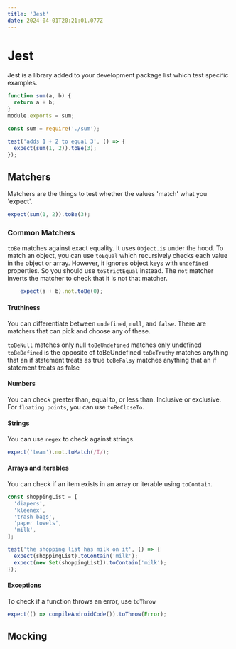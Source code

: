 ```yaml
---
title: 'Jest'
date: 2024-04-01T20:21:01.077Z
---
```


# Jest
Jest is a library added to your development package list which test specific examples.

```javascript
function sum(a, b) {
  return a + b;
}
module.exports = sum;
```
```javascript
const sum = require('./sum');

test('adds 1 + 2 to equal 3', () => {
  expect(sum(1, 2)).toBe(3);
});
```

## Matchers
Matchers are the things to test whether the values 'match' what you 'expect'.
```javascript
expect(sum(1, 2)).toBe(3);
```
### Common Matchers
`toBe` matches against exact equality. It uses `Object.is` under the hood.
To match an object, you can use `toEqual` which recursively checks each value in the object or array. However, it ignores object keys with `undefined` properties. So you should use `toStrictEqual` instead.
The `not` matcher inverts the matcher to check that it is not that matcher.
```javascript
    expect(a + b).not.toBe(0);
```
#### Truthiness
You can differentiate between `undefined`, `null`, and `false`. There are matchers that can pick and choose any of these.

`toBeNull` matches only null
`toBeUndefined` matches only undefined
`toBeDefined` is the opposite of toBeUndefined
`toBeTruthy` matches anything that an if statement treats as true
`toBeFalsy` matches anything that an if statement treats as false

#### Numbers
You can check greater than, equal to, or less than. Inclusive or exclusive. For `floating points`, you can use `toBeCloseTo`.

#### Strings
You can use `regex` to check against strings.
```javascript
expect('team').not.toMatch(/I/);
```

#### Arrays and iterables
You can check if an item exists in an array or iterable using `toContain`.
```javascript
const shoppingList = [
  'diapers',
  'kleenex',
  'trash bags',
  'paper towels',
  'milk',
];

test('the shopping list has milk on it', () => {
  expect(shoppingList).toContain('milk');
  expect(new Set(shoppingList)).toContain('milk');
});
```

#### Exceptions
To check if a function throws an error, use `toThrow`
```javascript
expect(() => compileAndroidCode()).toThrow(Error);
```


## Mocking
